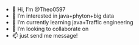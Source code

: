 - 👋 Hi, I’m @Theo0597
- 👀 I’m interested in java+phyton+big data
- 🌱 I’m currently learning java+Traffic engineering
- 💞️ I’m looking to collaborate on 
- 📫 just send me message!

<!---
Theo0597/Theo0597 is a ✨ special ✨ repository because its `README.md` (this file) appears on your GitHub profile.
You can click the Preview link to take a look at your changes.
--->
